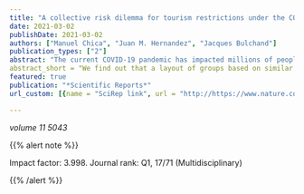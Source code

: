 ```yaml
---
title: "A collective risk dilemma for tourism restrictions under the COVID-19 context"
date: 2021-03-02
publishDate: 2021-03-02
authors: ["Manuel Chica", "Juan M. Hernandez", "Jacques Bulchand"]
publication_types: ["2"]
abstract: "The current COVID-19 pandemic has impacted millions of people and the global economy. Tourism has been one the most affected economic sectors because of the mobility restrictions established by governments and uncoordinated actions from origin and destination regions. The coordination of restrictions and reopening policies could help control the spread of virus and enhance economies, but this is not an easy endeavor since touristic companies, citizens, and local governments have conflicting interests. We propose an evolutionary game model that reflects a collective risk dilemma behind these decisions. To this aim, we represent regions as players, organized in groups; and consider the perceived risk as a strict lock-down and null economic activity. The costs for regions when restricting their mobility are heterogeneous, given that the dependence on tourism of each region is diverse. Our analysis shows that, for both large populations and the EU NUTS2 case study, the existence of heterogeneous costs enhances global agreements. Furthermore, the decision on how to group regions to maximize the regions' agreement of the population is a relevant issue for decision makers to consider. We find out that a layout of groups based on similar costs of cooperation boosts the regions' agreements and avoid the risk of having a total lock-down and a negligible tourism activity. These findings can guide policy makers to facilitate agreements among regions to maximize the tourism recovery."
abstract_short = "We find out that a layout of groups based on similar costs of cooperation boosts the regions' agreements and avoid the risk of having a total lock-down and a negligible tourism activity. These findings can guide policy makers to facilitate agreements among regions to maximize the tourism recovery."
featured: true
publication: "*Scientific Reports*"
url_custom: [{name = "SciRep link", url = "http://https://www.nature.com/articles/s41598-021-84604-z"}]

---
```



_volume 11 5043_


{{% alert note %}}

Impact factor: 3.998. Journal rank: Q1, 17/71 (Multidisciplinary)

{{% /alert %}}
